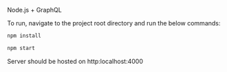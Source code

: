Node.js + GraphQL

To run, navigate to the project root directory and run the below commands:

```bash
npm install

npm start
```

Server should be hosted on http:localhost:4000

